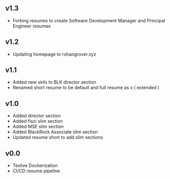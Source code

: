 ## v1.3
- Forking resumes to create Software Development Manager and Principal Engineer resumes

## v1.2
- Updating homepage to rohangrover.xyz

## v1.1
- Added new skils to BLK director section
- Renamed short resume to be default and full resume as x ( extended )

## v1.0
- Added director section
- Added fisci slim section
- Added MSE slim section
- Added BlackRock Associate slim section
- Updated resume short to add slim sections

## v0.0
- Texlive Dockerization
- CI/CD resume pipeline